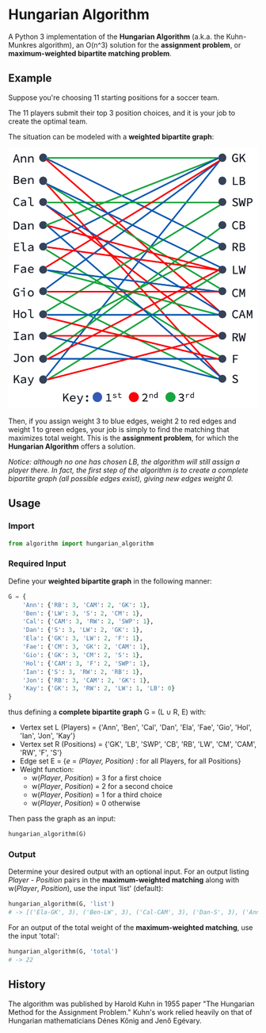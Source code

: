 # Hungarian Algorithm

A Python 3 implementation of the **Hungarian Algorithm** (a.k.a. the Kuhn-Munkres algorithm), an O(n^3) solution for the **assignment problem**, or **maximum-weighted bipartite matching problem**.

## Example

Suppose you're choosing 11 starting positions for a soccer team. 

The 11 players submit their top 3 position choices, and it is your job to create the optimal team.

The situation can be modeled with a **weighted bipartite graph**:

![Example](soccer_ex.png)

Then, if you assign weight 3 to blue edges, weight 2 to red edges and weight 1 to green edges, your job is simply to find the matching that maximizes total weight. This is the **assignment problem**, for which the **Hungarian Algorithm** offers a solution.

*Notice: although no one has chosen LB, the algorithm will still assign a player there. In fact, the first step of the algorithm is to create a complete bipartite graph (all possible edges exist), giving new edges weight 0.*

## Usage

### Import 

```python
from algorithm import hungarian_algorithm
```
### Required Input

Define your **weighted bipartite graph** in the following manner:

```python
G = {
	'Ann': {'RB': 3, 'CAM': 2, 'GK': 1},
	'Ben': {'LW': 3, 'S': 2, 'CM': 1},
	'Cal': {'CAM': 3, 'RW': 2, 'SWP': 1},
	'Dan': {'S': 3, 'LW': 2, 'GK': 1},
	'Ela': {'GK': 3, 'LW': 2, 'F': 1},
	'Fae': {'CM': 3, 'GK': 2, 'CAM': 1},
	'Gio': {'GK': 3, 'CM': 2, 'S': 1},
	'Hol': {'CAM': 3, 'F': 2, 'SWP': 1},
	'Ian': {'S': 3, 'RW': 2, 'RB': 1},
	'Jon': {'RB': 3, 'CAM': 2, 'GK': 1},
	'Kay': {'GK': 3, 'RW': 2, 'LW': 1, 'LB': 0}
}
```

thus defining a **complete bipartite graph** G = (L &#8746; R, E) with:

* Vertex set L (Players) = {'Ann', 'Ben', 'Cal', 'Dan', 'Ela', 'Fae', 'Gio', 'Hol', 'Ian', 'Jon', 'Kay'}
* Vertex set R (Positions) = {'GK', 'LB', 'SWP', 'CB', 'RB', 'LW', 'CM', 'CAM', 'RW', 'F', 'S'}
* Edge set E = {*e* = *(Player, Position)* : for all Players, for all Positions}
* Weight function:
	* w(*Player*, *Position*) = 3 for a first choice
	* w(*Player*, *Position*) = 2 for a second choice
	* w(*Player*, *Position*) = 1 for a third choice
	* w(*Player*, *Position*) = 0 otherwise

Then pass the graph as an input:

```python
hungarian_algorithm(G)
```

### Output

Determine your desired output with an optional input. For an output listing *Player - Position* pairs in the **maximum-weighted matching** along with w(*Player*, *Position*), use the input 'list' (default):

```python
hungarian_algorithm(G, 'list')
# -> [('Ela-GK', 3), ('Ben-LW', 3), ('Cal-CAM', 3), ('Dan-S', 3), ('Ann-SWP', 0), ('Ian-RW', 2), ('Hol-F', 2), ('Fae-CM', 3), ('Jon-RB', 3), ('Gio-LB', 0)]
```

For an output of the total weight of the **maximum-weighted matching**, use the input 'total':

```python
hungarian_algorithm(G, 'total')
# -> 22
```

## History

The algorithm was published by Harold Kuhn in 1955 paper "The Hungarian Method for the Assignment Problem." Kuhn's work relied heavily on that of Hungarian mathematicians D&eacute;nes K&#337;nig and Jen&#337; Eg&eacute;vary.
